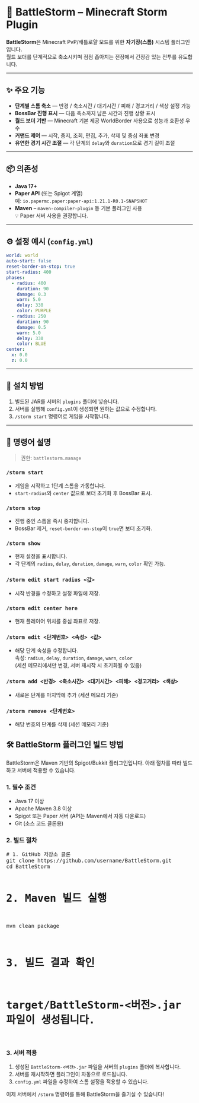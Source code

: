 # 📌 BattleStorm – Minecraft Storm Plugin

**BattleStorm**은 Minecraft PvP/배틀로얄 모드를 위한 **자기장(스톰)** 시스템 플러그인입니다.  
월드 보더를 단계적으로 축소시키며 점점 좁아지는 전장에서 긴장감 있는 전투를 유도합니다.

---

## ✨ 주요 기능
- **단계별 스톰 축소** — 반경 / 축소시간 / 대기시간 / 피해 / 경고거리 / 색상 설정 가능
- **BossBar 진행 표시** — 다음 축소까지 남은 시간과 진행 상황 표시
- **월드 보더 기반** — Minecraft 기본 제공 WorldBorder 사용으로 성능과 호환성 우수
- **커맨드 제어** — 시작, 중지, 조회, 편집, 추가, 삭제 및 중심 좌표 변경
- **유연한 경기 시간 조절** — 각 단계의 `delay`와 `duration`으로 경기 길이 조절

---

## 📦 의존성
- **Java 17+**
- **Paper API** (또는 Spigot 계열)  
  예: `io.papermc.paper:paper-api:1.21.1-R0.1-SNAPSHOT`
- **Maven** – `maven-compiler-plugin` 등 기본 플러그인 사용  
💡 Paper 서버 사용을 권장합니다.

---

## ⚙️ 설정 예시 (`config.yml`)
```yaml
world: world
auto-start: false
reset-border-on-stop: true
start-radius: 400
phases:
  - radius: 400
    duration: 90
    damage: 0.3
    warn: 5.0
    delay: 330
    color: PURPLE
  - radius: 250
    duration: 90
    damage: 0.5
    warn: 5.0
    delay: 330
    color: BLUE
center:
  x: 0.0
  z: 0.0
```

---

## 🧭 설치 방법
1. 빌드된 JAR를 서버의 `plugins` 폴더에 넣습니다.
2. 서버를 실행해 `config.yml`이 생성되면 원하는 값으로 수정합니다.
3. `/storm start` 명령어로 게임을 시작합니다.

---

## 📜 명령어 설명
> 권한: `battlestorm.manage`

### `/storm start`
- 게임을 시작하고 1단계 스톰을 가동합니다.
- `start-radius`와 `center` 값으로 보더 초기화 후 BossBar 표시.

### `/storm stop`
- 진행 중인 스톰을 즉시 중지합니다.
- BossBar 제거, `reset-border-on-stop`이 `true`면 보더 초기화.

### `/storm show`
- 현재 설정을 표시합니다.
- 각 단계의 `radius`, `delay`, `duration`, `damage`, `warn`, `color` 확인 가능.

### `/storm edit start radius <값>`
- 시작 반경을 수정하고 설정 파일에 저장.

### `/storm edit center here`
- 현재 플레이어 위치를 중심 좌표로 저장.

### `/storm edit <단계번호> <속성> <값>`
- 해당 단계 속성을 수정합니다.  
  속성: `radius`, `delay`, `duration`, `damage`, `warn`, `color`  
  (세션 메모리에서만 변경, 서버 재시작 시 초기화될 수 있음)

### `/storm add <반경> <축소시간> <대기시간> <피해> <경고거리> <색상>`
- 새로운 단계를 마지막에 추가 (세션 메모리 기준)

### `/storm remove <단계번호>`
- 해당 번호의 단계를 삭제 (세션 메모리 기준)


<h2>🛠 BattleStorm 플러그인 빌드 방법</h2>

<p>BattleStorm은 Maven 기반의 Spigot/Bukkit 플러그인입니다. 아래 절차를 따라 빌드하고 서버에 적용할 수 있습니다.</p>

<h3>1. 필수 조건</h3>
<ul>
  <li>Java 17 이상</li>
  <li>Apache Maven 3.8 이상</li>
  <li>Spigot 또는 Paper 서버 (API는 Maven에서 자동 다운로드)</li>
  <li>Git (소스 코드 클론용)</li>
</ul>

<h3>2. 빌드 절차</h3>
<pre>
# 1. GitHub 저장소 클론
git clone https://github.com/username/BattleStorm.git
cd BattleStorm

# 2. Maven 빌드 실행
mvn clean package

# 3. 빌드 결과 확인
# target/BattleStorm-<버전>.jar 파일이 생성됩니다.
</pre>

<h3>3. 서버 적용</h3>
<ol>
  <li>생성된 <code>BattleStorm-<버전>.jar</code> 파일을 서버의 <code>plugins</code> 폴더에 복사합니다.</li>
  <li>서버를 재시작하면 플러그인이 자동으로 로드됩니다.</li>
  <li><code>config.yml</code> 파일을 수정하여 스톰 설정을 적용할 수 있습니다.</li>
</ol>

<p>이제 서버에서 <code>/storm</code> 명령어를 통해 BattleStorm을 즐기실 수 있습니다!</p>
